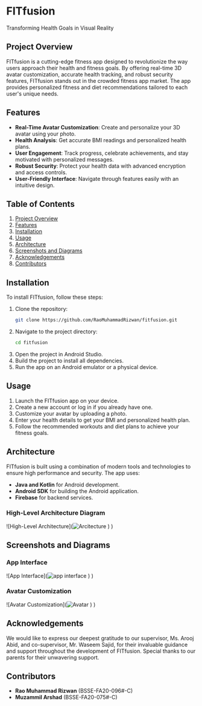 # FITfusion
Transforming Health Goals in Visual Reality

## Project Overview
FITfusion is a cutting-edge fitness app designed to revolutionize the way users approach their health and fitness goals. By offering real-time 3D avatar customization, accurate health tracking, and robust security features, FITfusion stands out in the crowded fitness app market. The app provides personalized fitness and diet recommendations tailored to each user's unique needs.

## Features
- **Real-Time Avatar Customization**: Create and personalize your 3D avatar using your photo.
- **Health Analysis**: Get accurate BMI readings and personalized health plans.
- **User Engagement**: Track progress, celebrate achievements, and stay motivated with personalized messages.
- **Robust Security**: Protect your health data with advanced encryption and access controls.
- **User-Friendly Interface**: Navigate through features easily with an intuitive design.

## Table of Contents
1. [Project Overview](#project-overview)
2. [Features](#features)
3. [Installation](#installation)
4. [Usage](#usage)
5. [Architecture](#architecture)
6. [Screenshots and Diagrams](#screenshots-and-diagrams)
7. [Acknowledgements](#acknowledgements)
8. [Contributors](#contributors)

## Installation
To install FITfusion, follow these steps:

1. Clone the repository:
    ```bash
    git clone https://github.com/RaoMuhammadRizwan/fitfusion.git
    ```
2. Navigate to the project directory:
    ```bash
    cd fitfusion
    ```
3. Open the project in Android Studio.
4. Build the project to install all dependencies.
5. Run the app on an Android emulator or a physical device.

## Usage
1. Launch the FITfusion app on your device.
2. Create a new account or log in if you already have one.
3. Customize your avatar by uploading a photo.
4. Enter your health details to get your BMI and personalized health plan.
5. Follow the recommended workouts and diet plans to achieve your fitness goals.

## Architecture
FITfusion is built using a combination of modern tools and technologies to ensure high performance and security. The app uses:
- **Java and Kotlin** for Android development.
- **Android SDK** for building the Android application.
- **Firebase** for backend services.


### High-Level Architecture Diagram
![High-Level Architecture](![Arcitecture ](https://github.com/MuzammilArshad/FITfusion/assets/81909337/8d125bb3-2edb-45b1-b7b7-315dbc3ec34d)
)
)

## Screenshots and Diagrams
### App Interface
![App Interface](![app interface ](https://github.com/MuzammilArshad/FITfusion/assets/81909337/ade5aca2-cc48-45b8-9e3b-24639e305863)
)
)

### Avatar Customization
![Avatar Customization](![Avatar ](https://github.com/MuzammilArshad/FITfusion/assets/81909337/b3182f39-ad16-4a21-9c14-5662124a22e6)
)
)



## Acknowledgements
We would like to express our deepest gratitude to our supervisor, Ms. Arooj Abid, and co-supervisor, Mr. Waseem Sajid, for their invaluable guidance and support throughout the development of FITfusion. Special thanks to our parents for their unwavering support.

## Contributors
- **Rao Muhammad Rizwan** (BSSE-FA20-096#-C)
- **Muzammil Arshad** (BSSE-FA20-075#-C)
